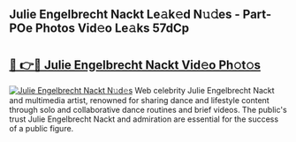 ## Julie Engelbrecht Nackt Le𝚊k𝚎d N𝚞𝚍es - Part-POe Photos Vid𝚎o Le𝚊ks 57dCp

# <h2><a href="http://fb7kks.evod.top/?m=Julie+Engelbrecht+Nackt">🔗 👉🔴 Julie Engelbrecht Nackt Vid𝚎o Ph𝚘t𝚘s</a></h2>

[![Julie Engelbrecht Nackt N𝚞d𝚎s](https://i.imgur.com/8V9OHl7.gif)](http://fb7kks.evod.top/?m=Julie+Engelbrecht+Nackt)
Web celebrity Julie Engelbrecht Nackt and multimedia artist, renowned for sharing dance and lifestyle content through solo and collaborative dance routines and brief videos. The public's trust Julie Engelbrecht Nackt and admiration are essential for the success of a public figure. 
